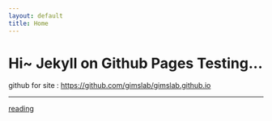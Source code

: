 ```yaml
---
layout: default
title: Home
---
```

# Hi~ Jekyll on Github Pages Testing...

github for site : <https://github.com/gimslab/gimslab.github.io>

---
[reading](_wiki/reading.md)

